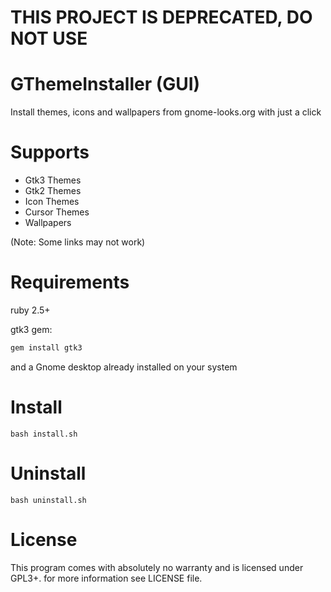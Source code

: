 # THIS PROJECT IS DEPRECATED, DO NOT USE
# GThemeInstaller (GUI)

Install themes, icons and wallpapers from gnome-looks.org with just a click

# Supports

- Gtk3 Themes
- Gtk2 Themes
- Icon Themes
- Cursor Themes
- Wallpapers

(Note: Some links may not work)

# Requirements

ruby 2.5+

gtk3 gem:

```bash
gem install gtk3
```

and a Gnome desktop already installed on your system

# Install

```
bash install.sh
```

# Uninstall

```
bash uninstall.sh
```

# License

This program comes with absolutely no warranty and is licensed under GPL3+. for more information see LICENSE file.
